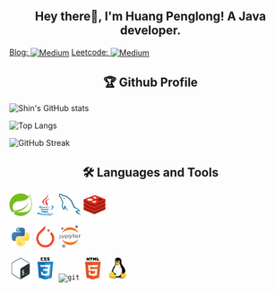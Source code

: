 
<h2 height="200px" align="center">Hey there👋, I'm Huang Penglong! A Java developer.</h2>



<a href="https://huangpengl.github.io/" target="blank">Blog: <img align="center" src="https://cdn.jsdelivr.net/npm/simple-icons@3.0.1/icons/medium.svg" alt="Medium" height="30" width="40" /></a>
<a href="https://leetcode.cn/u/coping_code/" target="blank">Leetcode: <img align="center" src="https://cdn.jsdelivr.net/npm/simple-icons@3.0.1/icons/leetcode.svg" alt="Medium" height="30" width="40" /></a>

<h2 height="200px" align="center">🏆 Github Profile</h2>

<!-- <img width=800 src="https://github-profile-trophy.vercel.app/?username=huangPengL&column=9&theme=gruvbox&no-frame=true"/> -->

![Shin's GitHub stats](https://github-readme-stats.vercel.app/api?username=huangPengL&show_icons=true&theme=tokyonight)

![Top Langs](https://github-readme-stats.vercel.app/api/top-langs/?username=huangPengL&layout=compact&hide=html)

![GitHub Streak](https://github-readme-streak-stats.herokuapp.com?user=huangPengL&theme=neon-palenight&hide_border=false)

<h2 height="200px" align="center">🛠 Languages and Tools</h2>
<code><img src="https://raw.githubusercontent.com/devicons/devicon/master/icons/spring/spring-original.svg" alt="bash" width="40" height="40"/></code>
<code><img src="https://raw.githubusercontent.com/devicons/devicon/master/icons/java/java-original.svg" alt="bash" width="40" height="40"/></code>
<code><img src="https://raw.githubusercontent.com/devicons/devicon/master/icons/mysql/mysql-original.svg" alt="bash" width="40" height="40"/></code>
<code><img src="https://raw.githubusercontent.com/devicons/devicon/master/icons/redis/redis-original.svg" alt="bash" width="40" height="40"/></code>

<code><img src="https://raw.githubusercontent.com/devicons/devicon/master/icons/python/python-original.svg" alt="bash" width="40" height="40"/></code>
<code><img src="https://raw.githubusercontent.com/devicons/devicon/master/icons/pytorch/pytorch-original.svg" alt="bash" width="40" height="40"/></code>
<code><img src="https://raw.githubusercontent.com/devicons/devicon/master/icons/jupyter/jupyter-original-wordmark.svg" alt="Jupyter" width="40" height="40"/></code>

<code><img src="https://raw.githubusercontent.com/devicons/devicon/master/icons/bash/bash-original.svg" alt="bash" width="40" height="40"/></code>
<code><img src="https://raw.githubusercontent.com/devicons/devicon/master/icons/css3/css3-original-wordmark.svg" alt="css3" width="40" height="40"/></code>
<code><img src="https://www.vectorlogo.zone/logos/git-scm/git-scm-icon.svg" alt="git" width="40" height="40"/></code>
<code><img src="https://raw.githubusercontent.com/devicons/devicon/master/icons/html5/html5-original-wordmark.svg" alt="html5" width="40" height="40"/></code>
<code><img src="https://raw.githubusercontent.com/devicons/devicon/master/icons/linux/linux-original.svg" alt="linux" width="40" height="40"/></code>
